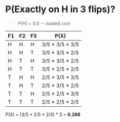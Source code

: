 # P(Exactly on H in 3 flips)?

>P(H) = 0.6 -- loaded coin

|F1 |F2 |F3 | P(X)           |
|---|---|---|----------------|
| H | H | H | 3/5 * 3/5 * 3/5|
| H | H | T | 3/5 * 3/5 * 2/5|
| H | T | H | 3/5 * 3/5 * 2/5|
| H | T | T | 3/5 * 2/5 * 2/5|
| T | H | H | 2/5 * 3/5 * 3/5|
| T | H | T | 2/5 * 3/5 * 2/5|
| T | T | H | 2/5 * 2/5 * 3/5|
| T | T | T | 2/5 * 2/5 * 2/5|

P(X) = (3/5 * 2/5 * 2/5) * 3 = **0.288**